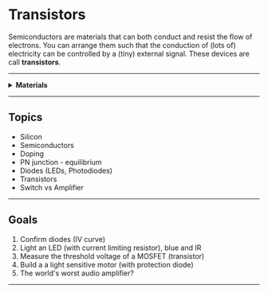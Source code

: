 # Transistors

Semiconductors are materials that can both conduct and resist the flow of electrons. You can arrange them such that the conduction of (lots of) electricity can be controlled by a (tiny) external signal. These devices are call **transistors**.

----

<details><summary><b>Materials</b></summary><p>

Contents|Level|Description| # |Data|Link|
:-------|:---:|:----------|:-:|:--:|:--:|
MOSFET|01|Power MOSFET/N-channel (IRF510)|2|[-D-](_data/datasheets/IRF510.pdf)|[-L-](https://uk.farnell.com/vishay/irf510pbf/mosfet-n-100v-5-6a-to-220ab/dp/1653658)
Diode|01|IN4001|2|[-D-](_data/datasheets/IN4001.pdf)|[-L-](https://uk.farnell.com/on-semiconductor/1n4001g/diode-standard-1a-do-41/dp/1458986)
Photodiode (Visible)|10|Visible (broadband) photodiode|2|-|[-L-](https://uk.farnell.com/vishay/tefd4300/photodiode-950nm-3mm/dp/2251271)
Photodiode (IR)|10|IR sensitive photodiode|2|-|[-L-](https://uk.farnell.com/osram-opto-semiconductors/sfh203-fa/photodiode-ir-filtered/dp/1212743)
LED (Blue)|10|Low power blue light emitting diode|2|-|[-L-](https://uk.farnell.com/broadcom-limited/hlmp-ka45-e0000/led-3mm-blue-85mcd-470nm/dp/1863182)
LED (IR)|10|Low power IR light emitting diode|2|-|[-L-](https://uk.farnell.com/vishay/tsal6100/infrared-emitter-940nm-t-1-3-4/dp/1328299)
LED (Red)|01|5 mm/2 mA red LED|2|[-D-](_data/datasheets/led_HLMP.pdf)|[-L-](https://uk.farnell.com/broadcom-limited/hlmp-4700/led-5mm-red-2-3mcd-626nm/dp/1003232)
LED (Green)|01|3 mm/2 mA green LED|2|[-D-](_data/datasheets/led_HLMP.pdf)|[-L-](https://uk.farnell.com/broadcom-limited/hlmp-1790/led-3mm-green-2-3mcd-569nm/dp/1003209)

</p></details>

----

## Topics

- Silicon
- Semiconductors
- Doping
- PN junction - equilibrium
- Diodes (LEDs, Photodiodes)
- Transistors
- Switch vs Amplifier

----

## Goals

1. Confirm diodes (IV curve)
2. Light an LED (with current limiting resistor), blue and IR
3. Measure the threshold voltage of a MOSFET (transistor)
4. Build a a light sensitive motor (with protection diode)
5. The world's worst audio amplifier?

----
